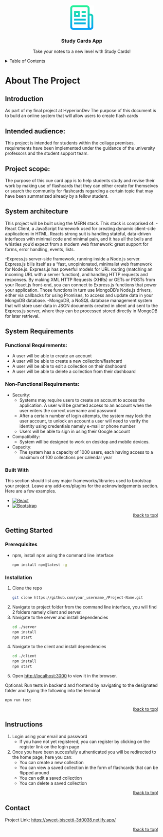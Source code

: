 <div id="top"></div>

<!-- PROJECT LOGO -->
<br />
<div align="center">
  <a href="https://github.com/othneildrew/Best-README-Template">
    <img src="images/logo.png" alt="Logo" width="80" height="80">
  </a>

  <h3 align="center">Study Cards App</h3>

  <p align="center">
    Take your notes to a new level with Study Cards!
    <br />
  </p>
</div>



<!-- TABLE OF CONTENTS -->
<details>
  <summary>Table of Contents</summary>
  <ol>
    <li>
      <a href="#about-the-project">About The Project</a>
      <ul>
        <li><a href="#built-with">Built With</a></li>
      </ul>
    </li>
    <li>
      <a href="#getting-started">Getting Started</a>
      <ul>
        <li><a href="#prerequisites">Prerequisites</a></li>
        <li><a href="#installation">Installation</a></li>
      </ul>
    </li>
    <li><a href="#usage">Usage</a></li>
    <li><a href="#instructions">Instructions</a></li>
    <li><a href="#contact">Contact</a></li>
    <li><a href="#acknowledgments">Acknowledgments</a></li>
  </ol>
</details>



<!-- ABOUT THE PROJECT -->
# About The Project

## Introduction
As part of my final project at HyperionDev
The purpose of this document is to build an online system that will allow users to create flash cards 

## Intended audience:
This project is intended for students within the collage premises, requirements have been implemented under the guidance of the university professors and the student support team. 

## Project scope:
The purpose of this cue card app is to help students study and revise their work by making use of flashcards that they can either create for themselves or search the community for flashcards regarding a certain topic that may have been summarized already by a fellow student.

## System architecture

This project will be built using the MERN stack. This stack is comprised of:
-React Client, a JavaScript framework used for creating dynamic client-side applications in HTML. Reacts strong suit is handling stateful, data-driven interfaces with minimal code and minimal pain, and it has all the bells and whistles you’d expect from a modern web framework: great support for forms, error handling, events, lists.

-Express.js server-side framework, running inside a Node.js server. Express.js bills itself as a “fast, unopinionated, minimalist web framework for Node.js.
Express.js has powerful models for URL routing (matching an incoming URL with a server function), and handling HTTP requests and responses. By making XML HTTP Requests (XHRs) or GETs or POSTs from your React.js front-end, you can connect to Express.js functions that power your application. Those functions in turn use MongoDB’s Node.js drivers, either via callbacks for using Promises, to access and update data in your MongoDB database.
-MongoDB, a NoSQL database management system that will store user data in JSON documents created in client and sent to the Express.js server, where they can be processed stored directly in MongoDB for later retrieval. 
 
## System Requirements

### Functional Requirements:
<ul>
  <li>A user will be able to create an account</li>
  <li>A user will be able to create a new collection/flashcard</li>
  <li>A user will be able to edit a collection on their dashboard</li>
  <li>A user will be able to delete a collection from their dashboard</li>
</ul>

### Non-Functional Requirements:
<ul>
   <li> Security: 
      <ul>
        <li> Systems may require users to create an account to access the application.
        A user will be granted access to an account when the user enters the correct username and password
        </li>
        <li>After a certain number of login attempts, the system may lock the user account, to unlock an account a user will need to verify the identity using                  credentials namely e-mail or phone number</li>
        <li>Users will be able to sign in using their Google account</li>
      </ul>
   </li>
  <li>Compatibility:
    <ul><li>System will be designed to work on desktop and mobile devices.</li></ul>
  </li>
  <li>Capacity:
    <ul><li>The system has a capacity of 1000 users, each having access to a maximum of 100 collections per calendar year</li></ul>
  </li>
</ul>

### Built With

This section should list any major frameworks/libraries used to bootstrap your project. Leave any add-ons/plugins for the acknowledgements section. Here are a few examples.

* [![React][React.js]][React-url]
* [![Bootstrap][Bootstrap.com]][Bootstrap-url]

<p align="right">(<a href="#top">back to top</a>)</p>

<!-- GETTING STARTED -->
## Getting Started

### Prerequisites

* npm, install npm using the command line interface
  ```sh
  npm install npm@latest -g
  ```

### Installation

1. Clone the repo
   ```sh
   git clone https://github.com/your_username_/Project-Name.git
   ```
2. Navigate to project folder from the command line interface, you will find 2 folders namely client and server.
3. Navigate to the server and install dependencies
   ```sh
   cd ./server
   npm install
   npm start
   ```
4. Navigate to the client and install dependencies
   ```sh
   cd ./client
   npm install
   npm start
   ```
6. Open [http://localhost:3000](http://localhost:3000) to view it in the browser.

Optional: Run tests in backend and frontend by navigating to the designated folder and typing the following into the terminal
```
npm run test
```

<p align="right">(<a href="#top">back to top</a>)</p>

<!-- INSTRUCTIONS -->
## Instructions
<ol>
<li>Login using your email and password
  <ul>
    <li>If you have not yet registered, you can register by clicking on the register link on the login page</li>
  </ul>
 </li>
<li>Once you have been succesfully authenticated you will be redirected to the home page, here you can:
  <ul>
    <li>You can create a new collection</li>
    <li>You can view a saved collection in the form of flashcards that can be flipped around</li>
    <li>You can edit a saved collection</li>
    <li>You can delete a saved collection</li>
  </ul>
 </li>
</ol>

<p align="right">(<a href="#top">back to top</a>)</p>


<!-- CONTACT -->
## Contact

Project Link: https://sweet-biscotti-3d0038.netlify.app/

<p align="right">(<a href="#top">back to top</a>)</p>



<!-- MARKDOWN LINKS & IMAGES -->
<!-- https://www.markdownguide.org/basic-syntax/#reference-style-links -->
[contributors-shield]: https://img.shields.io/github/contributors/othneildrew/Best-README-Template.svg?style=for-the-badge
[contributors-url]: https://github.com/othneildrew/Best-README-Template/graphs/contributors
[forks-shield]: https://img.shields.io/github/forks/othneildrew/Best-README-Template.svg?style=for-the-badge
[forks-url]: https://github.com/othneildrew/Best-README-Template/network/members
[stars-shield]: https://img.shields.io/github/stars/othneildrew/Best-README-Template.svg?style=for-the-badge
[stars-url]: https://github.com/othneildrew/Best-README-Template/stargazers
[issues-shield]: https://img.shields.io/github/issues/othneildrew/Best-README-Template.svg?style=for-the-badge
[issues-url]: https://github.com/othneildrew/Best-README-Template/issues
[license-shield]: https://img.shields.io/github/license/othneildrew/Best-README-Template.svg?style=for-the-badge
[license-url]: https://github.com/othneildrew/Best-README-Template/blob/master/LICENSE.txt
[linkedin-shield]: https://img.shields.io/badge/-LinkedIn-black.svg?style=for-the-badge&logo=linkedin&colorB=555
[linkedin-url]: https://linkedin.com/in/othneildrew
[product-screenshot]: images/screenshot.png
[React.js]: https://img.shields.io/badge/React-20232A?style=for-the-badge&logo=react&logoColor=61DAFB
[React-url]: https://reactjs.org/

[Bootstrap.com]: https://img.shields.io/badge/Bootstrap-563D7C?style=for-the-badge&logo=bootstrap&logoColor=white
[Bootstrap-url]: https://getbootstrap.com

